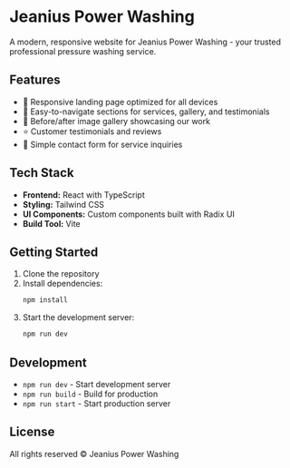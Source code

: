 # Jeanius Power Washing

A modern, responsive website for Jeanius Power Washing - your trusted professional pressure washing service.

## Features

- 📱 Responsive landing page optimized for all devices
- 🎯 Easy-to-navigate sections for services, gallery, and testimonials
- 📸 Before/after image gallery showcasing our work
- ⭐ Customer testimonials and reviews
- 📝 Simple contact form for service inquiries

## Tech Stack

- **Frontend:** React with TypeScript
- **Styling:** Tailwind CSS
- **UI Components:** Custom components built with Radix UI
- **Build Tool:** Vite

## Getting Started

1. Clone the repository
2. Install dependencies:
   ```bash
   npm install
   ```
3. Start the development server:
   ```bash
   npm run dev
   ```

## Development

- `npm run dev` - Start development server
- `npm run build` - Build for production
- `npm run start` - Start production server

## License

All rights reserved © Jeanius Power Washing
